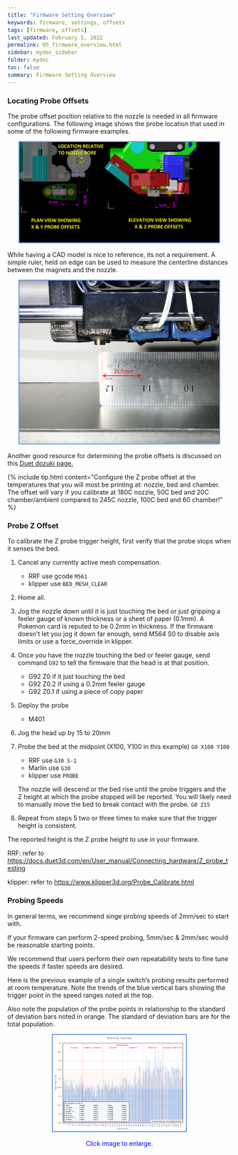 ```yaml
---
title: "Firmware Setting Overview"
keywords: firmware, settings, offsets
tags: [firmware, offsets]
last_updated: February 5, 2022
permalink: 05_firmware_overview.html
sidebar: mydoc_sidebar
folder: mydoc
toc: false
summary: Firmware Setting Overview
---
```


### Locating Probe Offsets
The probe offset position relative to the nozzle is needed in all firmware configurations. The following image shows the probe location that used in some of the following firmware examples.  

<div style="width:100%;text-align:center;"> <a href="images\05_probe-offsets.png" data-lity> <img src="images\05_probe-offsets.png" style="width:450px; border:2px solid CornflowerBlue"></a></div>

While having a CAD model is nice to reference, its not a requirement. A simple ruler, held on edge can be used to measure the centerline distances between the magnets and the nozzle.  
<div style="width:100%;text-align:center;"> <a href="images\04-wiring\pcb_parts\Slide1.PNG" data-lity> <img src="images\04-wiring\pcb_parts\Slide1.PNG" style="width:450px; border:2px solid CornflowerBlue"></a></div>  


Another good resource for determining the probe offsets is discussed on this <a href="https://duet3d.dozuki.com/Wiki/Test_and_calibrate_the_Z_probe#Section_Here_is_an_easy_way_to_measure_the_offset" target="blank">Duet dozuki page.</a>  

{% include tip.html content="Configure the Z probe offset at the temperatures that you will most be printing at: nozzle, bed and chamber. The offset will vary if you calibrate at 180C nozzle, 50C bed and 20C chamber/ambient compared to 245C nozzle, 100C bed and 60 chamber!" %}

### Probe Z Offset
To calibrate the Z probe trigger height, first verify that the probe stops when it senses the bed. 
  1. Cancel any currently active mesh compensation. 
      * RRF use gcode ```M561``` 
      * klipper use ```BED_MESH_CLEAR```
  2. Home all.
  3. Jog the nozzle down until it is just touching the bed or just gripping a feeler gauge of known thickness or a sheet of paper (0.1mm).  A Pokemon card is reputed to be 0.2mm in thickness. 
  If the firmware doesn't let you jog it down far enough, send M564 S0 to disable axis limits or use a force_override in klipper.
  4. Once you have the nozzle touching the bed or feeler gauge, send command ```G92``` to tell the firmware that the head is at that position. 
      * G92 Z0 if it just touching the bed
      * G92 Z0.2 if using a 0.2mm feeler gauge
      * G92 Z0.1 if using a piece of copy paper
  5. Deploy the probe
      * M401  
  6. Jog the head up by 15 to 20mm
  7. Probe the bed at the midpoint (X100, Y100 in this example)
      ```G0 X100 Y100```
      * RRF use ```G30 S-1``` 
      * Marlin use ```G30```
      * klipper use ```PROBE``` 

     The nozzle will descend or the bed rise until the probe triggers and the Z height at which the probe stopped will be reported. You will likely need to manually move the bed to break contact with the probe. 
     ```G0 Z15```
  7. Repeat from steps 5 two or three times to make sure that the trigger height is consistent.

The reported height is the Z probe height to use in your firmware.

RRF: refer to <a href="https://docs.duet3d.com/en/User_manual/Connecting_hardware/Z_probe_testing" target=new>https://docs.duet3d.com/en/User_manual/Connecting_hardware/Z_probe_testing </a>   

klipper: refer to <a href="https://www.klipper3d.org/Probe_Calibrate.html" target=new>https://www.klipper3d.org/Probe_Calibrate.html</a>

### Probing Speeds
In general terms, we recommend singe probing speeds of 2mm/sec to start with.  

If your firmware can perform 2-speed probing, 5mm/sec & 2mm/sec would be reasonable starting points.  

We recommend that users perform their own repeatability tests to fine tune the speeds if faster speeds are desired. 

Here is the previous example of a single switch’s probing results performed at room temperature. Note the trends of the blue vertical bars showing the trigger point in the speed ranges noted at the top.   

Also note the population of the probe points in relationship to the standard of deviation bars noted in orange. The standard of deviation bars are for the total population.

<div style="width:100%;text-align:center;">
  <a href="images\00-ProbeTest57_19_45-768x559.png" data-lity>
    <img src="images\00-ProbeTest57_19_45-768x559.png" style="width:300px; border:2px solid CornflowerBlue">
  </a>
  <p><span style="color:blue">Click image to enlarge</span>.</p>
  
</div>
